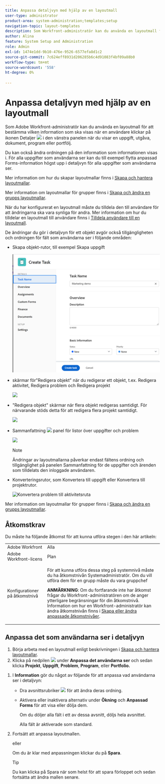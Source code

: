 ```yaml
---
title: Anpassa detaljvyn med hjälp av en layoutmall
user-type: administrator
product-area: system-administration;templates;setup
navigation-topic: layout-templates
description: Som Workfront-administratör kan du använda en layoutmall för att avgöra vilken information som visas när en användare väljer detaljavsnittet i den vänstra panelen när han eller hon visar en uppgift, ett problem, ett dokument, ett program eller en portfölj.
author: Alina
feature: System Setup and Administration
role: Admin
exl-id: 1474e1dd-9b10-476e-9526-6577efa8d1c2
source-git-commit: 7c624eff8931d206285b6c4d91083f4bf09a88b0
workflow-type: tm+mt
source-wordcount: '558'
ht-degree: 0%

---
```


# Anpassa detaljvyn med hjälp av en layoutmall

<!--<span class="preview">The highlighted information on this page refers to functionality not yet generally available. It is available for all customers in the Preview environment and for a select group of customers in the Production environment.</span>-->

Som Adobe Workfront-administratör kan du använda en layoutmall för att bestämma vilken information som ska visas när en användare klickar på ikonen Detaljer ![](assets/project-details-icon.png) i den vänstra panelen när du visar en uppgift, utgåva, dokument, program eller portfölj.

<!--
or billing record
-->

Du kan också ändra ordningen på den information som informationen visas i. För alla uppgifter som användarna ser kan du till exempel flytta anpassad Forms-information högst upp i detaljvyn för alla uppgifter som användarna ser.

Mer information om hur du skapar layoutmallar finns i [Skapa och hantera layoutmallar](../use-layout-templates/create-and-manage-layout-templates.md).

Mer information om layoutmallar för grupper finns i [Skapa och ändra en grupps layoutmallar](../../../administration-and-setup/manage-groups/work-with-group-objects/create-and-modify-a-groups-layout-templates.md).

När du har konfigurerat en layoutmall måste du tilldela den till användare för att ändringarna ska vara synliga för andra. Mer information om hur du tilldelar en layoutmall till användare finns i [Tilldela användare till en layoutmall](../use-layout-templates/assign-users-to-layout-template.md).

De ändringar du gör i detaljvyn för ett objekt avgör också tillgängligheten och ordningen för fält som användarna ser i följande områden:


* Skapa objekt-rutor, till exempel Skapa uppgift

  ![](assets/new-task-dialog.png)


* skärmar för&quot;Redigera objekt&quot; när du redigerar ett objekt, t.ex. Redigera aktivitet, Redigera problem och Redigera projekt

  ![](assets/edit-task-screen.png)


* &quot;Redigera objekt&quot; skärmar när flera objekt redigeras samtidigt. För närvarande stöds detta för att redigera flera projekt samtidigt.

  ![](assets/customize-edit-projects-in-bulk-box-with-layout-template.png)


* Sammanfattning ![](assets/summary-panel-icon.png) panel för listor över uppgifter och problem

  ![](assets/summary-area.png)

  >[!NOTE]
  >
  >Ändringar av layoutmallarna påverkar endast fältens ordning och tillgänglighet på panelen Sammanfattning för de uppgifter och ärenden som tilldelats den inloggade användaren.

* Konverteringsrutor, som Konvertera till uppgift eller Konvertera till projektrutor.

  ![Konvertera problem till aktivitetsruta](assets/convert-issue-to-task-box.png)

Mer information om layoutmallar för grupper finns i [Skapa och ändra en grupps layoutmallar](../../../administration-and-setup/manage-groups/work-with-group-objects/create-and-modify-a-groups-layout-templates.md).

## Åtkomstkrav

Du måste ha följande åtkomst för att kunna utföra stegen i den här artikeln:

<table style="table-layout:auto"> 
 <col> 
 <col> 
 <tbody> 
  <tr> 
   <td role="rowheader">Adobe Workfront</td> 
   <td>Alla</td> 
  </tr> 
  <tr> 
   <td role="rowheader">Adobe Workfront-licens</td> 
   <td>Plan</td> 
  </tr> 
  <tr> 
   <td role="rowheader">Konfigurationer på åtkomstnivå</td> 
   <td> <p>För att kunna utföra dessa steg på systemnivå måste du ha åtkomstnivån Systemadministratör.
Om du vill utföra dem för en grupp måste du vara gruppchef</p> <p><b>ANMÄRKNING</b>: Om du fortfarande inte har åtkomst frågar du Workfront-administratören om de anger ytterligare begränsningar för din åtkomstnivå. Information om hur en Workfront-administratör kan ändra åtkomstnivån finns i <a href="../../../administration-and-setup/add-users/configure-and-grant-access/create-modify-access-levels.md" class="MCXref xref">Skapa eller ändra anpassade åtkomstnivåer</a>.</p> </td> 
  </tr> 
 </tbody> 
</table>

## Anpassa det som användarna ser i detaljvyn

1. Börja arbeta med en layoutmall enligt beskrivningen i [Skapa och hantera layoutmallar](../../../administration-and-setup/customize-workfront/use-layout-templates/create-and-manage-layout-templates.md).
1. Klicka på nedpilen ![](assets/dropdown-arrow-12x12.png) under **Anpassa det användarna ser** och sedan klicka **Projekt**, **Uppgift**, **Problem**, **Program**, eller **Portfolio.**
<!--
, or billing record
-->

1. I **Information** gör du något av följande för att anpassa vad användarna ser i detaljvyn:

   * Dra avsnittsrubriker ![](assets/move-icon---dots.png) för att ändra deras ordning.
   * Aktivera eller inaktivera alternativ under **Ökning** och **Anpassad Forms** för att visa eller dölja dem.

     Om du döljer alla fält i ett av dessa avsnitt, döljs hela avsnittet.

     Alla fält är aktiverade som standard.

1. Fortsätt att anpassa layoutmallen.

   eller

   Om du är klar med anpassningen klickar du på **Spara**.

   >[!TIP]
   >
   >Du kan klicka på Spara när som helst för att spara förloppet och sedan fortsätta att ändra mallen senare.
